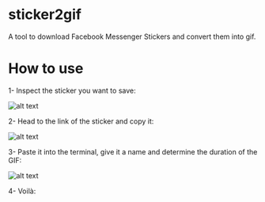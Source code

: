 # sticker2gif

A tool to download Facebook Messenger Stickers and convert them into gif.


# How to use

1- Inspect the sticker you want to save:

![alt text](https://i.imgur.com/ic3aAP9.png)


2- Head to the link of the sticker and copy it:

![alt text](https://i.imgur.com/UeKnXNn.png)


3- Paste it into the terminal, give it a name and determine the duration of the GIF:

![alt text](https://i.imgur.com/eeJBIko.png)


4- Voilà:
